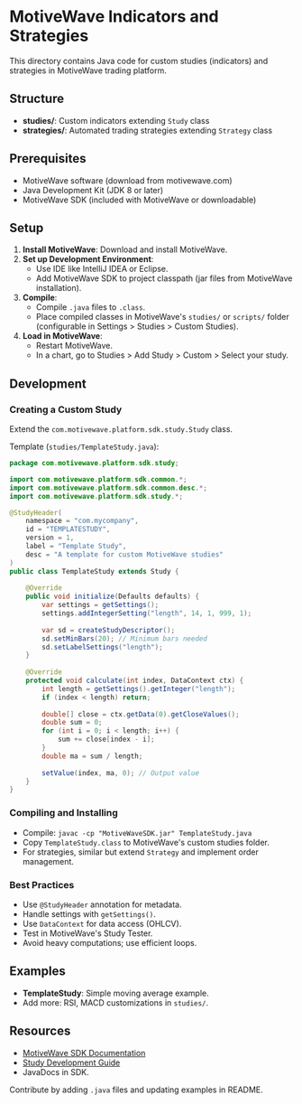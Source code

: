 # MotiveWave Indicators and Strategies

This directory contains Java code for custom studies (indicators) and strategies in MotiveWave trading platform.

## Structure

- **studies/**: Custom indicators extending `Study` class
- **strategies/**: Automated trading strategies extending `Strategy` class

## Prerequisites

- MotiveWave software (download from motivewave.com)
- Java Development Kit (JDK 8 or later)
- MotiveWave SDK (included with MotiveWave or downloadable)

## Setup

1. **Install MotiveWave**: Download and install MotiveWave.
2. **Set up Development Environment**:
   - Use IDE like IntelliJ IDEA or Eclipse.
   - Add MotiveWave SDK to project classpath (jar files from MotiveWave installation).
3. **Compile**:
   - Compile `.java` files to `.class`.
   - Place compiled classes in MotiveWave's `studies/` or `scripts/` folder (configurable in Settings > Studies > Custom Studies).
4. **Load in MotiveWave**:
   - Restart MotiveWave.
   - In a chart, go to Studies > Add Study > Custom > Select your study.

## Development

### Creating a Custom Study

Extend the `com.motivewave.platform.sdk.study.Study` class.

Template (`studies/TemplateStudy.java`):

```java
package com.motivewave.platform.sdk.study;

import com.motivewave.platform.sdk.common.*;
import com.motivewave.platform.sdk.common.desc.*;
import com.motivewave.platform.sdk.study.*;

@StudyHeader(
    namespace = "com.mycompany",
    id = "TEMPLATESTUDY",
    version = 1,
    label = "Template Study",
    desc = "A template for custom MotiveWave studies"
)
public class TemplateStudy extends Study {
    
    @Override
    public void initialize(Defaults defaults) {
        var settings = getSettings();
        settings.addIntegerSetting("length", 14, 1, 999, 1);
        
        var sd = createStudyDescriptor();
        sd.setMinBars(20); // Minimum bars needed
        sd.setLabelSettings("length");
    }
    
    @Override
    protected void calculate(int index, DataContext ctx) {
        int length = getSettings().getInteger("length");
        if (index < length) return;
        
        double[] close = ctx.getData(0).getCloseValues();
        double sum = 0;
        for (int i = 0; i < length; i++) {
            sum += close[index - i];
        }
        double ma = sum / length;
        
        setValue(index, ma, 0); // Output value
    }
}
```

### Compiling and Installing

- Compile: `javac -cp "MotiveWaveSDK.jar" TemplateStudy.java`
- Copy `TemplateStudy.class` to MotiveWave's custom studies folder.
- For strategies, similar but extend `Strategy` and implement order management.

### Best Practices

- Use `@StudyHeader` annotation for metadata.
- Handle settings with `getSettings()`.
- Use `DataContext` for data access (OHLCV).
- Test in MotiveWave's Study Tester.
- Avoid heavy computations; use efficient loops.

## Examples

- **TemplateStudy**: Simple moving average example.
- Add more: RSI, MACD customizations in `studies/`.

## Resources

- [MotiveWave SDK Documentation](https://www.motivewave.com/support/SDK.htm)
- [Study Development Guide](https://www.motivewave.com/support/study_development.htm)
- JavaDocs in SDK.

Contribute by adding `.java` files and updating examples in README.
